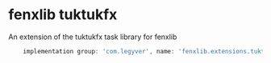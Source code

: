 # fenxlib tuktukfx
An extension of the tuktukfx task library for fenxlib
```gradle
    implementation group: 'com.legyver', name: 'fenxlib.extensions.tuktukfx', version: '2.0.0.0-rc1'
```